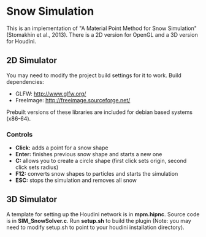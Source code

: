 Snow Simulation
===============

This is an implementation of "A Material Point Method for Snow Simulation" (Stomakhin et al., 2013). There is a 2D version for OpenGL and a 3D version for Houdini.

## 2D Simulator

You may need to modify the project build settings for it to work.
Build dependencies:
- GLFW: http://www.glfw.org/
- FreeImage: http://freeimage.sourceforge.net/

Prebuilt versions of these libraries are included for debian based systems (x86-64).

### Controls
- **Click:** adds a point for a snow shape
- **Enter:** finishes previous snow shape and starts a new one
- **C:** allows you to create a circle shape (first click sets origin, second click sets radius)
- **F12:** converts snow shapes to particles and starts the simulation
- **ESC:** stops the simulation and removes all snow

## 3D Simulator

A template for setting up the Houdini network is in **mpm.hipnc**. Source code is in **SIM_SnowSolver.c**. Run **setup.sh** to build the plugin (Note: you may need to modify setup.sh to point to your houdini installation directory).
